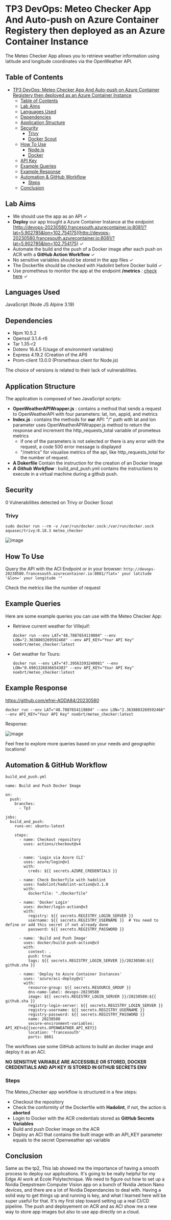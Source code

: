 # TP3 DevOps: Meteo Checker App And Auto-push on Azure Container Registery then deployed as an Azure Container Instance

The Meteo Checker App allows you to retrieve weather information using latitude and longitude coordinates via the OpenWeather API.


## Table of Contents

- [TP3 DevOps: Meteo Checker App And Auto-push on Azure Container Registery then deployed as an Azure Container Instance](#tp3-devops-meteo-checker-app-and-auto-push-on-azure-container-registery-then-deployed-as-an-azure-container-instance)
  - [Table of Contents](#table-of-contents)
  - [Lab Aims](#lab-aims)
  - [Languages Used](#languages-used)
  - [Dependencies](#dependencies)
  - [Application Structure](#application-structure)
  - [Security](#security)
    - [Trivy](#trivy)
    - [Docker Scout](#docker-scout)
  - [How To Use](#how-to-use)
    - [Node.js](#nodejs)
    - [Docker](#docker)
  - [API Key](#api-key)
  - [Example Queries](#example-queries)
  - [Example Response](#example-response)
  - [Automation \& GitHub Workflow](#automation--github-workflow)
    - [Steps](#steps)
  - [Conclusion](#conclusion)

## Lab Aims

* We should use the app as an API ✓
* **Deploy** our app trought a Azure Container Instance at the endpoint [http://devops-20230580.francesouth.azurecontainer.io:8081/?lat=5.902785&lon=102.754175](http://devops-20230580.francesouth.azurecontainer.io:8081/?lat=5.902785&lon=102.754175) ✓
* Automate the build and the push of a Docker image after each push on ACR with a **GitHub Action Workflow** ✓
* No sensitive variables should be stored in the app files ✓
* The Dockerfile should be checked with Hadolint before Docker build ✓
* Use prometheus to monitor the app at the endpoint **/metrics** : [check here](http://devops-20230580.francesouth.azurecontainer.io:8081/metrics) ✓

## Languages Used

JavaScript (Node JS Alpine 3.19)

## Dependencies

* Npm 10.5.2
* Openssl 3.1.4-r6
* Tar 1.35-r2
* Dotenv 16.4.5 (Usage of environment variables)
* Express 4.19.2 (Creation of the API)
* Prom-client 13.0.0 (Prometheus client for Node.js)

The choice of versions is related to their lack of vulnerabilities.

## Application Structure
The application is composed of two JavaScript scripts:
* **OpenWeatherAPIWrapper.js** : contains a method that sends a request to OpenWeatherAPI with four parameters: lat, lon, appid, and metrics
* **Index.js** : contains the methods for **our** API: "/" path with lat and lon parameter uses OpenWeatherAPIWrapper.js method to return the response and increment the http_requests_total variable of prometeus metrics
  - if one of the parameters is not selected or there is any error with the request, a code 500 error message is displayed
  - "/metrics" for visualise metrics of the api, like http_requests_total for the number of request.
* **A Dokerfile** Contain the instruction for the creation of an Docker Image
* ***A Github Workflow*** : build_and_push.yml contains the instructions to execute in a virtual machine during a github push.  
 

## Security

0 Vulnerabilities detected on Trivy or Docker Scout

### Trivy

```sudo docker run --rm -v /var/run/docker.sock:/var/run/docker.sock aquasec/trivy:0.18.3 meteo_checker```

![image](https://github.com/efrei-ADDA84/20230580/assets/94910317/c6e5379a-90fc-48c4-b296-f83128f78a63)

## How To Use

Query the API with the ACI Endpoint or in your browser: ```http://devops-20230580.francesouth.azurecontainer.io:8081/?lat=' your latitude '&lon=' your longitude '"```

Check the metrics like the number of request 

## Example Queries

Here are some example queries you can use with the Meteo Checker App:

- Retrieve current weather for Villejuif:
  ```
  docker run --env LAT="48.7887654119804" --env LON="2.3638803269592468" --env API_KEY="Your API Key" noebrt/meteo_checker:latest
  ```

- Get weather for Tours:
  ```
  docker run --env LAT="47.39563393240081" --env LON="0.6901326836654383" --env API_KEY="Your API Key" noebrt/meteo_checker:latest
  ```

## Example Response
https://github.com/efrei-ADDA84/20230580
```
docker run --env LAT="48.7887654119804" --env LON="2.3638803269592468" --env API_KEY="Your API Key" noebrt/meteo_checker:latest
```
Response:

![image](https://github.com/efrei-ADDA84/20230580/assets/94910317/19a885f6-999a-48c1-84af-1a47ae88d5cf)

Feel free to explore more queries based on your needs and geographic locations!

## Automation & GitHub Workflow

`build_and_push.yml`
```
name: Build and Push Docker Image

on:
  push:
    branches:
      - Tp3

jobs:
  build_and_push:
    runs-on: ubuntu-latest

    steps:
      - name: Checkout repository
        uses: actions/checkout@v4


      - name: 'Login via Azure CLI'
        uses: azure/login@v1
        with:
          creds: ${{ secrets.AZURE_CREDENTIALS }}

      - name: Check Dockerfile with hadolint
        uses: hadolint/hadolint-action@v3.1.0
        with:
          dockerfile: "./Dockerfile"

      - name: 'Docker Login'
        uses: docker/login-action@v3
        with:
          registry: ${{ secrets.REGISTRY_LOGIN_SERVER }}
          username: ${{ secrets.REGISTRY_USERNAME }}  # You need to define or add this secret if not already done
          password: ${{ secrets.REGISTRY_PASSWORD }}

      - name: 'Build and Push Image'
        uses: docker/build-push-action@v3
        with:
          context: .
          push: true
          tags: ${{ secrets.REGISTRY_LOGIN_SERVER }}/20230580:${{ github.sha }}

      - name: 'Deploy to Azure Container Instances'
        uses: 'azure/aci-deploy@v1'
        with:
          resource-group: ${{ secrets.RESOURCE_GROUP }}
          dns-name-label: devops-20230580
          image: ${{ secrets.REGISTRY_LOGIN_SERVER }}/20230580:${{ github.sha }}
          registry-login-server: ${{ secrets.REGISTRY_LOGIN_SERVER }}
          registry-username: ${{ secrets.REGISTRY_USERNAME }}
          registry-password: ${{ secrets.REGISTRY_PASSWORD }}
          name: 20230580
          secure-environment-variables: API_KEY=${{secrets.OPENWEATHER_API_KEY}}
          location: 'francesouth'
          ports: 8081

```

The workflows use some GitHub actions to build an docker image and deploy it as an ACI.

**NO SENSITIVE VARIABLE ARE ACCESSIBLE OR STORED, DOCKER CREDENTIALS AND API KEY IS STORED IN GITHUB SECRETS ENV**

### Steps

The Meteo_Checker app workflow is structured in a few steps:

* Checkout the repository
* Check the conformity of the Dockerfile with **Hadolint**, if not, the action is **aborted**
* Login to Docker with the ACR credentials stored
 as **GitHub Secrets Variables**
* Build and push Docker image on the ACR
* Deploy an ACI that contains the built image with an API_KEY parameter equals to the secret Openweather api variable 

## Conclusion 

Same as the tp2, This lab showed me the importance of having a smooth process to deploy our applications. It's going to be really helpful for my Edge AI work at Ecole Polytechnique. We need to figure out how to set up a Nvidia Deepstream Computer Vision app on a bunch of Nvidia Jetson Nano devices, and there are a lot of Nvidia Dependancies to deal with. Having a solid way to get things up and running is key, and what I learned here will be super useful for that. It's my first step toward setting up a real CI/CD pipeline. The push and deployement on ACR and as ACI show me a new way to store app images but also to use app directly on a cloud.

